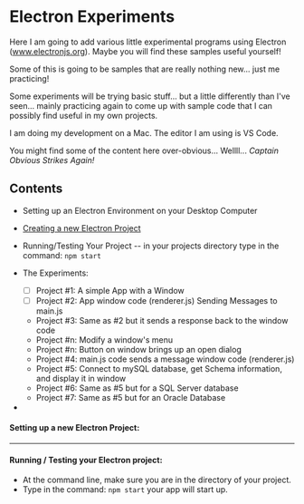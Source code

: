 # Electron Experiments
Here I am going to add various little experimental programs using Electron (www.electronjs.org). Maybe you will find these samples useful yourself!

Some of this is going to be samples that are really nothing new... just me practicing!

Some experiments will be trying basic stuff... but a little differently than I've seen... mainly practicing again to come up with sample code that I can possibly find useful in my own projects.

I am doing my development on a Mac.  The editor I am using is VS Code.

You might find some of the content here over-obvious... Wellll... *Captain Obvious Strikes Again!*

## Contents
- Setting up an Electron Environment on your Desktop Computer
- [Creating a new Electron Project](creating-electron-projects.MD)
- Running/Testing Your Project -- in your projects directory type in the command:  `npm start`

- The Experiments:
   - [ ] Project #1: A simple App with a Window
   - [ ] Project #2: App window code (renderer.js) Sending Messages to main.js
   - Project #3: Same as #2 but it sends a response back to the window code
   - Project #n: Modify a window's menu
   - Project #n: Button on window brings up an open dialog
   - Project #4: main.js code sends a message window code (renderer.js)
   - Project #5: Connect to mySQL database, get Schema information, and display it in window
   - Project #6: Same as #5 but for a SQL Server database
   - Project #7: Same as #5 but for an Oracle Database
- 


#### Setting up a new Electron Project:


---

#### Running / Testing your Electron project:
- At the command line, make sure you are in the directory of your project.
- Type in the command:  `npm start`  your app will start up.


